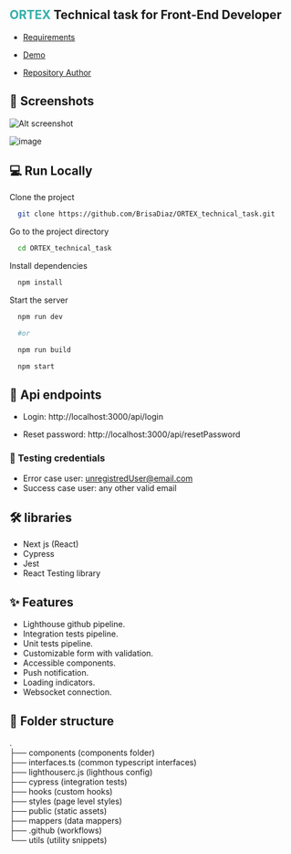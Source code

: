 ## <span style="color: #33afaa"> ORTEX</span> Technical task for Front-End Developer

- <a href="https://public.ortex.com/wp-content/uploads/2020/12/TechnicalTask.pdf" target="_blank">Requirements</a>

- <a href="https://ortex-login-task.vercel.app" target="_blank">Demo</a>

- <a href="https://www.linkedin.com/in/brisa-d%C3%ADaz/" target="_blank">Repository Author</a>

## 📸 Screenshots

![Alt screenshot](https://res.cloudinary.com/myproyects/image/upload/v1645412601/proyects/gif_myouif.gif)

![image](https://res.cloudinary.com/myproyects/image/upload/v1645383078/proyects/lighthouse-min_omekxw.webp)

## 💻 Run Locally

Clone the project

```bash
  git clone https://github.com/BrisaDiaz/ORTEX_technical_task.git
```

Go to the project directory

```bash
  cd ORTEX_technical_task
```

Install dependencies

```bash
  npm install
```

Start the server

```bash
  npm run dev

  #or

  npm run build

  npm start

```

## 🔮 Api endpoints

- Login: http://localhost:3000/api/login

- Reset password: http://localhost:3000/api/resetPassword

### 🧪 Testing credentials

- Error case user: unregistredUser@email.com
- Success case user: any other valid email

## 🛠 libraries

- Next js (React)
- Cypress
- Jest
- React Testing library

## ✨ Features

- Lighthouse github pipeline.
- Integration tests pipeline.
- Unit tests pipeline.
- Customizable form with validation.
- Accessible components.
- Push notification.
- Loading indicators.
- Websocket connection.

## 📂 Folder structure

.  
├── components (components folder)  
├── interfaces.ts (common typescript interfaces)  
├── lighthouserc.js (lighthous config)  
├── cypress (integration tests)  
├── hooks (custom hooks)  
├── styles (page level styles)  
├── public (static assets)  
├── mappers (data mappers)  
├── .github (workflows)  
└── utils (utility snippets)
